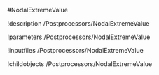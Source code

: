 <!-- MOOSE Object Documentation Stub: Remove this when content is added. -->
#NodalExtremeValue

!description /Postprocessors/NodalExtremeValue

!parameters /Postprocessors/NodalExtremeValue

!inputfiles /Postprocessors/NodalExtremeValue

!childobjects /Postprocessors/NodalExtremeValue
